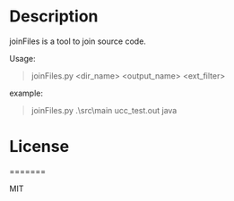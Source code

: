 # Description

joinFiles is a tool to join source code.

Usage:  
> joinFiles.py &lt;dir_name&gt; &lt;output_name&gt; &lt;ext_filter&gt;

example:   
>joinFiles.py .\src\main ucc_test.out java

# License
=======

MIT

